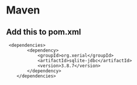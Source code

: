# Maven

## Add this to pom.xml

```
 <dependencies>
        <dependency>
            <groupId>org.xerial</groupId>
            <artifactId>sqlite-jdbc</artifactId>
            <version>3.8.7</version>
        </dependency>
    </dependencies>
```
